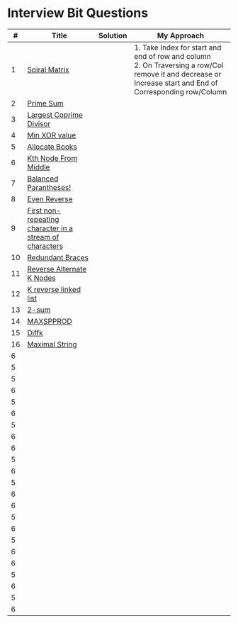
# Interview Bit Questions

| # | Title | Solution | My Approach |
|---| ----- | -------- | --------------------- |
| 1 | [Spiral Matrix](https://leetcode.com/problems/spiral-matrix/submissions/) || 1. Take Index for  start and end of row and column<br>2. On Traversing a row/Col remove it and decrease or Increase start and End of Corresponding row/Column|
| 2 | [Prime Sum](https://www.interviewbit.com/courses/programming/topics/math/problems/prime-sum/)| ||
| 3 | [Largest Coprime Divisor](https://www.interviewbit.com/courses/programming/topics/math/problems/largest-coprime-divisor/)| ||
| 4 | [Min XOR value](https://www.interviewbit.com/problems/min-xor-value/)| ||
| 5 | [Allocate Books](https://www.interviewbit.com/problems/allocate-books/)| ||
| 6 | [Kth Node From Middle](https://www.interviewbit.com/problems/kth-node-from-middle/)| ||
| 7 | [Balanced Parantheses!](https://www.interviewbit.com/problems/balanced-parantheses/)| ||
| 8 | [Even Reverse](https://www.interviewbit.com/problems/even-reverse/)| ||
| 9 | [First non-repeating character in a stream of characters](https://www.interviewbit.com/problems/first-non-repeating-character-in-a-stream-of-characters/)| ||
| 10| [Redundant Braces](https://www.interviewbit.com/problems/redundant-braces/)| ||
| 11 | [Reverse Alternate K Nodes](https://www.interviewbit.com/problems/reverse-alternate-k-nodes/)| ||
| 12 | [K reverse linked list](https://www.interviewbit.com/problems/k-reverse-linked-list/)| ||
| 13 | [2-sum](https://www.interviewbit.com/problems/2-sum/)| ||
| 14 | [MAXSPPROD](https://www.interviewbit.com/problems/maxspprod/)| ||
| 15 | [Diffk](https://www.interviewbit.com/problems/diffk-ii/)| ||
| 16 | [Maximal String](https://www.interviewbit.com/problems/maximal-string/)| ||
| 6 | []()| ||
| 5 | []()| ||
| 5 | []()| ||
| 6 | []()| ||
| 5 | []()| ||
| 6 | []()| ||
| 5 | []()| ||
| 6 | []()| ||
| 6 | []()| ||
| 5 | []()| ||
| 6 | []()| ||
| 5 | []()| ||
| 6 | []()| ||
| 6 | []()| ||
| 5 | []()| ||
| 6 | []()| ||
| 5 | []()| ||
| 6 | []()| ||
| 6 | []()| ||
| 5 | []()| ||
| 6 | []()| ||
| 5 | []()| ||
| 6 | []()| ||

